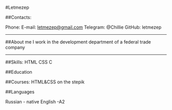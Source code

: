 #Letmezep

##Contacts:

Phone:
E-mail: letmezep@gmail.com
Telegram: @Chillie
GitHub: letmezep

---------------------------------------------------------------------

##About me
I work in the development department of a federal trade company

---------------------------------------------------------------------

##Skills:
HTML
CSS
C

##Education

##Courses:
HTML&CSS on the stepik

##Languages

Russian - native
English -A2